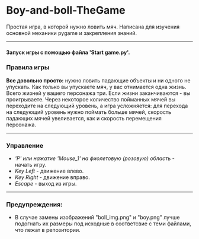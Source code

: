 # Boy-and-boll-TheGame
 Простая игра, в которой нужно ловить мяч. Написана для изучения основной механики pygame и закрепления знаний.
  ____
  
  #### Запуск игры с помощью файла 'Start game.py'. ####
  
 ### Правила игры ###
 **Все довольно просто:** нужно ловить падающие объекты и ни одного не упускать. Как только вы упускаете мяч, у вас отнимается одна жизнь. Всего жизней у вашего персонажа три. Если жизни заканчиваются - вы проигрываете. Через некоторое количество пойманных мячей вы переходите на следующий уровень, а игра усложняется: для перехода на следующий уровень нужно поймать больше мячей, скорость падающих мячей увеливается, как и скорость перемещения персонажа.

 ____
 
  ### Управление ###
 - *'P' или нажатие 'Mouse_1' на фиолетовую (розовую) область* - начать игру.
 - *Key Left* - движение влево.
 - *Key Right* - движение вправо.
 - *Escape* - выход из игры.
 
 ____
 ### Предупреждения: ###
 
* В случае замены изображений "boll_img.png" и "boy.png" лучше подогнать их размеры под исходные в соответсвие с теми файлами, что лежат в репозитории.
